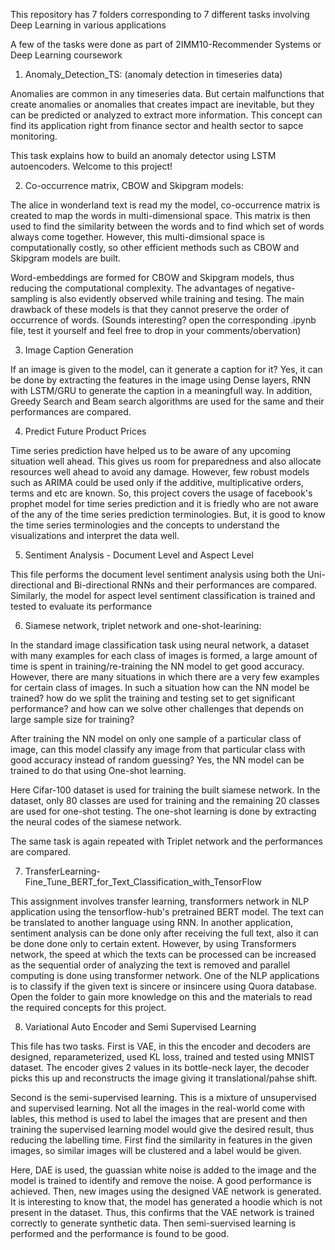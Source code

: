 This repository has 7 folders corresponding to 7 different tasks involving Deep Learning in various applications

A few of the tasks were done as part of 2IMM10-Recommender Systems or Deep Learning coursework

1. Anomaly_Detection_TS: (anomaly detection in timeseries data)

Anomalies are common in any timeseries data. But certain malfunctions that create anomalies or anomalies that creates impact are inevitable, but they can be predicted or analyzed to extract more information. This concept can find its application right from finance sector and health sector to sapce monitoring.

This task explains how to build an anomaly detector using LSTM autoencoders. Welcome to this project!


2. Co-occurrence matrix, CBOW and Skipgram models: 

The alice in wonderland text is read my the model, co-occurrence matrix is created to map the words in multi-dimensional space. This matrix is then used to find the similarity between the words and to find which set of words always come together. However, this multi-dimsional space is computationally costly, so other efficient methods such as CBOW and Skipgram models are built.

Word-embeddings are formed for CBOW and Skipgram models, thus reducing the computational complexity. The advantages of negative-sampling is also evidently observed while training and tesing. The main drawback of these models is that they cannot preserve the order of occurrence of words. (Sounds interesting? open the corresponding .ipynb file, test it yourself and feel free to drop in your comments/obervation)


3. Image Caption Generation

If an image is given to the model, can it generate a caption for it? Yes, it can be done by extracting the features in the image using Dense layers, RNN with LSTM/GRU to generate the caption in a meaningfull way. In addition, Greedy Search and Beam search algorithms are used for the same and their performances are compared.

4. Predict Future Product Prices

Time series prediction have helped us to be aware of any upcoming situation well ahead. This gives us room for preparedness and also allocate resources well ahead to avoid any damage. However, few robust models such as ARIMA could be used only if the additive, multiplicative orders, terms and etc are known. So, this project covers the usage of facebook's prophet model for time series prediction and it is friedly who are not aware of the any of the time series prediction terminologies. But, it is good to know the time series terminologies and the concepts to understand the visualizations and interpret the data well.

5. Sentiment Analysis - Document Level and Aspect Level

This file performs the document level sentiment analysis using both the Uni-directional and Bi-directional RNNs and their performances are compared. Similarly, the model for aspect level sentiment classification is trained and tested to evaluate its performance


6. Siamese network, triplet network and one-shot-learining: 

In the standard image classification task using neural network, a dataset with many examples for each class of images is formed, a large amount of time is spent in training/re-training the NN model to get good accuracy. However, there are many situations in which there are a very few examples for certain class of images. In such a situation how can the NN model be trained? how do we split the training and testing set to get significant performance? and how can we solve other challenges that depends on large sample size for training?

After training the NN model on only one sample of a particular class of image, can this model classify any image from that particular class with good accuracy instead of random guessing? Yes, the NN model can be trained to do that using One-shot learning. 

Here Cifar-100 dataset is used for training the built siamese network. In the dataset, only 80 classes are used for training and the remaining 20 classes are used for one-shot testing. The one-shot learning is done by extracting the neural codes of the siamese network.

The same task is again repeated with Triplet network and the performances are compared.


7. TransferLearning-Fine_Tune_BERT_for_Text_Classification_with_TensorFlow

This assignment involves transfer learning, transformers network in NLP application using the tensorflow-hub's pretrained BERT model. The text can be translated to another language using RNN. In another application, sentiment analysis can be done only after receiving the full text, also it can be done done only to certain extent. However, by using Transformers network, the speed at which the texts can be processed can be increased as the sequential order of analyzing the text is removed and parallel computing is done using transformer network. One of the NLP applications is to classify if the given text is sincere or insincere using Quora database. Open the folder to gain more knowledge on this and the materials to read the required concepts for this project.


8. Variational Auto Encoder and Semi Supervised Learning

This file has two tasks. First is VAE, in this the encoder and decoders are designed, reparameterized, used KL loss, trained and tested using MNIST dataset. The encoder gives 2 values in its bottle-neck layer, the decoder picks this up and reconstructs the image giving it translational/pahse shift.

Second is the semi-supervised learning. This is a mixture of unsupervised and supervised learning. Not all the images in the real-world come with lables, this method is used to label the images that are present and then training the supervised learning model would give the desired result, thus reducing the labelling time. First find the similarity in features in the given images, so similar images will be clustered and a label would be given. 

Here, DAE is used, the guassian white noise is added to the image and the model is trained to identify and remove the noise. A good performance is achieved. Then, new images using the designed VAE network is generated. It is interesting to know that, the model has generated a hoodie which is not present in the dataset. Thus, this confirms that the VAE network is trained correctly to generate synthetic data. Then semi-suervised learning is performed and the performance is found to be good.





